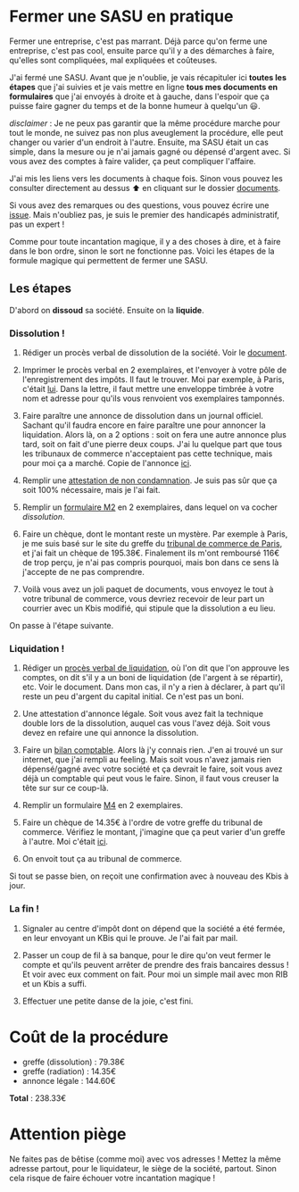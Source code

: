 # Fermer une SASU en pratique

Fermer une entreprise, c'est pas marrant. Déjà parce qu'on ferme une entreprise, c'est pas cool, ensuite parce qu'il y a des démarches à faire, qu'elles sont compliquées, mal expliquées et coûteuses.

J'ai fermé une SASU. Avant que je n'oublie, je vais récapituler ici **toutes les étapes** que j'ai suivies et je vais mettre en ligne **tous mes documents en formulaires** que j'ai envoyés à droite et à gauche, dans l'espoir que ça puisse faire gagner du temps et de la bonne humeur à quelqu'un :smiley:.

*disclaimer* : Je ne peux pas garantir que la même procédure marche pour tout le monde, ne suivez pas non plus aveuglement la procédure, elle peut changer ou varier d'un endroit à l'autre. Ensuite, ma SASU était un cas simple, dans la mesure ou je n'ai jamais gagné ou dépensé d'argent avec. Si vous avez des comptes à faire valider, ça peut compliquer l'affaire.

J'ai mis les liens vers les documents à chaque fois. Sinon vous pouvez les consulter directement au dessus :arrow_up: en cliquant sur le dossier [documents](https://github.com/fchabouis/fermer-une-SASU/tree/master/documents).

Si vous avez des remarques ou des questions, vous pouvez écrire une [issue](https://github.com/fchabouis/fermer-une-SASU/issues/new). Mais n'oubliez pas, je suis le premier des handicapés administratif, pas un expert !

Comme pour toute incantation magique, il y a des choses à dire, et à faire dans le bon ordre, sinon le sort ne fonctionne pas. Voici les étapes de la formule magique qui permettent de fermer une SASU.

## Les étapes

D'abord on **dissoud** sa société. Ensuite on la **liquide**.

### Dissolution !

1. Rédiger un procès verbal de dissolution de la société. Voir le [document](https://github.com/fchabouis/fermer-une-SASU/blob/master/documents/dissolution/PV%20de%20dissolution%20Ubikiwi.odt?raw=true).

2. Imprimer le procès verbal en 2 exemplaires, et l'envoyer à votre pôle de l'enregistrement des impôts. Il faut le trouver. Moi par exemple, à Paris, c'était [lui](https://demarchesadministratives.fr/pole-enregistrement/paris-6eme-arrondissement-75006). Dans la lettre, il faut mettre une enveloppe timbrée à votre nom et adresse pour qu'ils vous renvoient vos exemplaires tamponnés.

3. Faire paraître une annonce de dissolution dans un journal officiel. Sachant qu'il faudra encore en faire paraître une pour annoncer la liquidation. Alors là, on a 2 options : soit on fera une autre annonce plus tard, soit on fait d'une pierre deux coups. J'ai lu quelque part que tous les tribunaux de commerce n'acceptaient pas cette technique, mais pour moi ça a marché. Copie de l'annonce [ici](https://github.com/fchabouis/fermer-une-SASU/blob/master/documents/dissolution/attestation_00177697_lelegaliste.pdf).

4. Remplir une [attestation de non condamnation](https://github.com/fchabouis/fermer-une-SASU/blob/master/documents/dissolution/attestation%20non%20condamnation.pdf). Je suis pas sûr que ça soit 100% nécessaire, mais je l'ai fait.

5. Remplir un [formulaire M2](https://github.com/fchabouis/fermer-une-SASU/blob/master/documents/dissolution/Formulaire%20M2.pdf) en 2 exemplaires, dans lequel on va cocher _dissolution_.

6. Faire un chèque, dont le montant reste un mystère. Par exemple à Paris, je me suis basé sur le site du greffe du [tribunal de commerce de Paris](https://www.greffe-tc-paris.fr/procedure/dissolution_sas), et j'ai fait un chèque de 195.38€. Finalement ils m'ont remboursé 116€ de trop perçu, je n'ai pas compris pourquoi, mais bon dans ce sens là j'accepte de ne pas comprendre.

7. Voilà vous avez un joli paquet de documents, vous envoyez le tout à votre tribunal de commerce, vous devriez recevoir de leur part un courrier avec un Kbis modifié, qui stipule que la dissolution a eu lieu.

On passe à l'étape suivante.

### Liquidation !

1. Rédiger un [procès verbal de liquidation](https://github.com/fchabouis/fermer-une-SASU/blob/master/documents/liquidation/AG.odt?raw=true), où l'on dit que l'on approuve les comptes, on dit s'il y a un boni de liquidation (de l'argent à se répartir), etc. Voir le document. Dans mon cas, il n'y a rien à déclarer, à part qu'il reste un peu d'argent du capital initial. Ce n'est pas un boni.

2. Une attestation d'annonce légale. Soit vous avez fait la technique double lors de la dissolution, auquel cas vous l'avez déjà. Soit vous devez en refaire une qui annonce la dissolution.

3. Faire un [bilan comptable](https://github.com/fchabouis/fermer-une-SASU/blob/master/documents/liquidation/bilan-comptable.xls?raw=true). Alors là j'y connais rien. J'en ai trouvé un sur internet, que j'ai rempli au feeling. Mais soit vous n'avez jamais rien dépensé/gagné avec votre société et ça devrait le faire, soit vous avez déjà un comptable qui peut vous le faire. Sinon, il faut vous creuser la tête sur sur ce coup-là.

4. Remplir un formulaire [M4](https://github.com/fchabouis/fermer-une-SASU/blob/master/documents/liquidation/cerfa_11685-02-rempli.pdf) en 2 exemplaires.

5. Faire un chèque de 14.35€ à l'ordre de votre greffe du tribunal de commerce. Vérifiez le montant, j'imagine que ça peut varier d'un greffe à l'autre. Moi c'était [ici](https://www.infogreffe.fr/radiation/declaration-entreprise-personne-morale.html).

6. On envoit tout ça au tribunal de commerce.

Si tout se passe bien, on reçoit une confirmation avec à nouveau des Kbis à jour.

### La fin !

1. Signaler au centre d'impôt dont on dépend que la société a été fermée, en leur envoyant un KBis qui le prouve. Je l'ai fait par mail.

2. Passer un coup de fil à sa banque, pour le dire qu'on veut fermer le compte et qu'ils peuvent arrêter de prendre des frais bancaires dessus ! Et voir avec eux comment on fait. Pour moi un simple mail avec mon RIB et un Kbis a suffi.

3. Effectuer une petite danse de la joie, c'est fini.

# Coût de la procédure

- greffe (dissolution) : 79.38€
- greffe (radiation) : 14.35€
- annonce légale : 144.60€

**Total** : 238.33€

# Attention piège

Ne faites pas de bêtise (comme moi) avec vos adresses ! Mettez la même adresse partout, pour le liquidateur, le siège de la société, partout. Sinon cela risque de faire échouer votre incantation magique !
